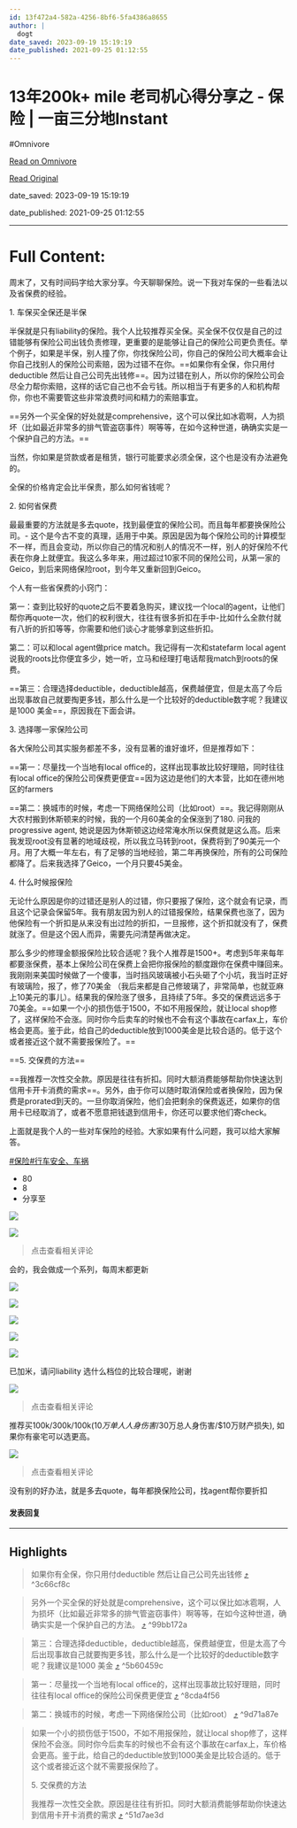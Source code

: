 ```yaml
---
id: 13f472a4-582a-4256-8bf6-5fa4386a8655
author: |
  dogt
date_saved: 2023-09-19 15:19:19
date_published: 2021-09-25 01:12:55
---
```


# 13年200k+ mile 老司机心得分享之 - 保险 | 一亩三分地Instant
#Omnivore

[Read on Omnivore](https://omnivore.app/me/13-200-k-mile-instant-18aaee1fa68)

[Read Original](https://instant.1point3acres.com/thread/801385)

date_saved: 2023-09-19 15:19:19

date_published: 2021-09-25 01:12:55

--- 

# Full Content: 

周末了，又有时间码字给大家分享。今天聊聊保险。说一下我对车保的一些看法以及省保费的经验。

1\. 车保买全保还是半保

半保就是只有liability的保险。我个人比较推荐买全保。买全保不仅仅是自己的过错能够有保险公司出钱负责修理，更重要的是能够让自己的保险公司更负责任。举个例子，如果是半保，别人撞了你，你找保险公司，你自己的保险公司大概率会让你自己找别人的保险公司索赔，因为过错不在你。==如果你有全保，你只用付deductible 然后让自己公司先出钱修==。因为过错在别人，所以你的保险公司会尽全力帮你索赔，这样的话它自己也不会亏钱。所以相当于有更多的人和机构帮你，你也不需要管这些非常浪费时间和精力的索赔事宜。

==另外一个买全保的好处就是comprehensive，这个可以保比如冰雹啊，人为损坏（比如最近非常多的排气管盗窃事件）啊等等，在如今这种世道，确确实实是一个保护自己的方法。==

当然，你如果是贷款或者是租赁，银行可能要求必须全保，这个也是没有办法避免的。

全保的价格肯定会比半保贵，那么如何省钱呢？

2\. 如何省保费

最最重要的方法就是多去quote，找到最便宜的保险公司。而且每年都要换保险公司。- 这个是今古不变的真理，适用于中美。原因是因为每个保险公司的计算模型不一样，而且会变动，所以你自己的情况和别人的情况不一样，别人的好保险不代表在你身上就便宜。我这么多年来，用过超过10家不同的保险公司，从第一家的Geico，到后来网络保险root，到今年又重新回到Geico。

个人有一些省保费的小窍门：

第一：查到比较好的quote之后不要着急购买，建议找一个local的agent，让他们帮你再quote一次，他们的权利很大，往往有很多折扣在手中-比如什么全款付就有八折的折扣等等，你需要和他们谈心才能够拿到这些折扣。

第二：可以和local agent做price match。我记得有一次和statefarm local agent说我的roots比你便宜多少，她一听，立马和经理打电话帮我match到roots的保费。

==第三：合理选择deductible，deductible越高，保费越便宜，但是太高了今后出现事故自己就要掏更多钱，那么什么是一个比较好的deductible数字呢？我建议是1000 美金==，原因我在下面会讲。

3\. 选择哪一家保险公司

各大保险公司其实服务都差不多，没有显著的谁好谁坏，但是推荐如下：

==第一：尽量找一个当地有local office的，这样出现事故比较好理赔，同时往往有local office的保险公司保费更便宜==因为这边是他们的大本营，比如在德州地区的farmers

==第二：换城市的时候，考虑一下网络保险公司（比如root）==。我记得刚刚从大农村搬到休斯顿来的时候，我的一个月60美金的全保涨到了180\. 问我的progressive agent, 她说是因为休斯顿这边经常淹水所以保费就是这么高。后来我发现root没有显著的地域歧视，所以我立马转到root，保费将到了90美元一个月。用了大概一年左右，有了足够的当地经验，第二年再换保险，所有的公司保险都降了。后来我选择了Geico，一个月只要45美金。

4\. 什么时候报保险

无论什么原因是你的过错还是别人的过错，你只要报了保险，这个就会有记录，而且这个记录会保留5年。我有朋友因为别人的过错报保险，结果保费也涨了，因为他保险有一个折扣是从来没有出过险的折扣，一旦报修，这个折扣就没有了，保费就涨了。但是这个因人而异，需要先问清楚再做决定。

那么多少的修理金额报保险比较合适呢？我个人推荐是1500+。考虑到5年来每年都要涨保费，基本上保险公司在保费上会把你报保险的额度跟你在保费中赚回来。我刚刚来美国时候做了一个傻事，当时挡风玻璃被小石头砸了个小坑，我当时正好有玻璃险，报了，修了70美金 （我后来都是自己修玻璃了，非常简单，也就亚麻上10美元的事儿）。结果我的保险涨了很多，且持续了5年。多交的保费远远多于70美金。==如果一个小的损伤低于1500，不如不用报保险，就让local shop修了，这样保险不会涨。同时你今后卖车的时候也不会有这个事故在carfax上，车价格会更高。鉴于此，给自己的deductible放到1000美金是比较合适的。低于这个或者接近这个就不需要报保险了。==

==5. 交保费的方法==

==我推荐一次性交全款。原因是往往有折扣。同时大额消费能够帮助你快速达到信用卡开卡消费的需求==。另外，由于你可以随时取消保险或者换保险，因为保费是prorated到天的。一旦你取消保险，他们会把剩余的保费返还，如果你的信用卡已经取消了，或者不愿意把钱退到信用卡，你还可以要求他们寄check。

上面就是我个人的一些对车保险的经验。大家如果有什么问题，我可以给大家解答。

[#保险](https://instant.1point3acres.com/category/%E4%BF%9D%E9%99%A9)[#行车安全、车祸](https://instant.1point3acres.com/category/%E8%A1%8C%E8%BD%A6%E5%AE%89%E5%85%A8%E3%80%81%E8%BD%A6%E7%A5%B8)

* 80
* 8
* 分享至

[![](https://proxy-prod.omnivore-image-cache.app/0x0,sgKEw6C7Xo4mJA7MvpvOi0w8f5J8PW0Ik4p-k5hM-FRY/https://avatar.1p3a.com/000/51/59/69_avatar_middle.jpg)](https://instant.1point3acres.com/profile/515969)

[![](https://proxy-prod.omnivore-image-cache.app/0x0,stoGY_UkDc9zOLHyAvp0Ez0-HSbARpX-x_yIedWXaenQ/https://avatar.1p3a.com/000/03/94/32_avatar_middle.jpg)](https://instant.1point3acres.com/profile/39432)

> 点击查看相关评论

会的，我会做成一个系列，每周末都更新

[![](https://proxy-prod.omnivore-image-cache.app/0x0,sXtpgrQnRcXUt4V8oFLKXRY_jIer_RIC9B8XWRL24aQI/https://avatar.1p3a.com/000/79/20/36_avatar_middle.jpg)](https://instant.1point3acres.com/profile/792036)

[![](https://proxy-prod.omnivore-image-cache.app/0x0,slGZ0f-8owmeydAIZJqqLy2XiZGEzEeMEUO5tGdk31ws/https://avatar.1p3a.com/000/24/72/88_avatar_middle.jpg)](https://instant.1point3acres.com/profile/247288)

[![](https://proxy-prod.omnivore-image-cache.app/0x0,s9DyNM1RBHv1d9NWm4RN8uAxGCKJDgSfTWWfZ2Ckjyx0/https://avatar.1p3a.com/000/23/33/63_avatar_middle.jpg)](https://instant.1point3acres.com/profile/233363)

[![](https://proxy-prod.omnivore-image-cache.app/0x0,s9DyNM1RBHv1d9NWm4RN8uAxGCKJDgSfTWWfZ2Ckjyx0/https://avatar.1p3a.com/000/23/33/63_avatar_middle.jpg)](https://instant.1point3acres.com/profile/233363)

[![](https://proxy-prod.omnivore-image-cache.app/0x0,sLk4tfVRHs_PUu_A6UDu9YoDUEtXQzw43j8eNikvIZEg/https://avatar.1p3a.com/000/14/73/49_avatar_middle.jpg)](https://instant.1point3acres.com/profile/147349)

已加米，请问liability 选什么档位的比较合理呢，谢谢

[![](https://proxy-prod.omnivore-image-cache.app/0x0,stoGY_UkDc9zOLHyAvp0Ez0-HSbARpX-x_yIedWXaenQ/https://avatar.1p3a.com/000/03/94/32_avatar_middle.jpg)](https://instant.1point3acres.com/profile/39432)

> 点击查看相关评论

推荐买100k/300k/100k($10万单人人身伤害/$30万总人身伤害/$10万财产损失), 如果你有豪宅可以选更高。

[![](https://proxy-prod.omnivore-image-cache.app/0x0,stoGY_UkDc9zOLHyAvp0Ez0-HSbARpX-x_yIedWXaenQ/https://avatar.1p3a.com/000/03/94/32_avatar_middle.jpg)](https://instant.1point3acres.com/profile/39432)

> 点击查看相关评论

没有别的好办法，就是多去quote，每年都换保险公司，找agent帮你要折扣

#### 发表回复

---

## Highlights

> 如果你有全保，你只用付deductible 然后让自己公司先出钱修 [⤴️](https://omnivore.app/me/13-200-k-mile-instant-18aaee1fa68#3c66cf8c-ee5e-452a-a03d-759c51024c0f)  ^3c66cf8c

> 另外一个买全保的好处就是comprehensive，这个可以保比如冰雹啊，人为损坏（比如最近非常多的排气管盗窃事件）啊等等，在如今这种世道，确确实实是一个保护自己的方法。 [⤴️](https://omnivore.app/me/13-200-k-mile-instant-18aaee1fa68#99bb172a-eada-4c67-a3d6-8b4d04f44c46)  ^99bb172a

> 第三：合理选择deductible，deductible越高，保费越便宜，但是太高了今后出现事故自己就要掏更多钱，那么什么是一个比较好的deductible数字呢？我建议是1000 美金 [⤴️](https://omnivore.app/me/13-200-k-mile-instant-18aaee1fa68#5b60459c-7171-4291-b89e-87ff288bcf4d)  ^5b60459c

> 第一：尽量找一个当地有local office的，这样出现事故比较好理赔，同时往往有local office的保险公司保费更便宜 [⤴️](https://omnivore.app/me/13-200-k-mile-instant-18aaee1fa68#8cda4f56-dfdd-40c7-91bf-00cd57cf7798)  ^8cda4f56

> 第二：换城市的时候，考虑一下网络保险公司（比如root） [⤴️](https://omnivore.app/me/13-200-k-mile-instant-18aaee1fa68#9d71a87e-7a5b-4106-aa54-c709ab9a235f)  ^9d71a87e

> 如果一个小的损伤低于1500，不如不用报保险，就让local shop修了，这样保险不会涨。同时你今后卖车的时候也不会有这个事故在carfax上，车价格会更高。鉴于此，给自己的deductible放到1000美金是比较合适的。低于这个或者接近这个就不需要报保险了。
> 
> 5\. 交保费的方法
> 
> 我推荐一次性交全款。原因是往往有折扣。同时大额消费能够帮助你快速达到信用卡开卡消费的需求 [⤴️](https://omnivore.app/me/13-200-k-mile-instant-18aaee1fa68#51d7ae3d-e6b2-45f6-8057-37475eaa7771)  ^51d7ae3d

